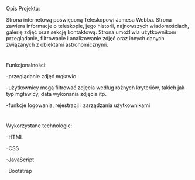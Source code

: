 Opis Projektu:

Strona internetową poświęconą Teleskopowi Jamesa Webba. Strona zawiera informacje o teleskopie, jego historii, najnowszych wiadomościach, galerię zdjęć oraz sekcję kontaktową. Strona umożliwia użytkownikom przeglądanie, filtrowanie i analizowanie zdjęć oraz innych danych związanych z obiektami astronomicznymi.

#

Funkcjonalności:

-przeglądanie zdjęć mgławic

-użytkownicy mogą filtrować zdjęcia według różnych kryteriów, takich jak typ mgławicy, data wykonania zdjęcia itp.

-funkcje logowania, rejestracji i zarządzania użytkownikami

#

Wykorzystane technologie:

-HTML

-CSS

-JavaScript

-Bootstrap
